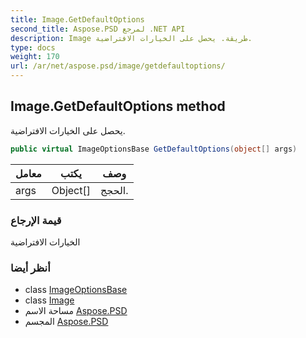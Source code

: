 ```yaml
---
title: Image.GetDefaultOptions
second_title: Aspose.PSD لمرجع .NET API
description: Image طريقة. يحصل على الخيارات الافتراضية.
type: docs
weight: 170
url: /ar/net/aspose.psd/image/getdefaultoptions/
---
```

## Image.GetDefaultOptions method

يحصل على الخيارات الافتراضية.

```csharp
public virtual ImageOptionsBase GetDefaultOptions(object[] args)
```

| معامل | يكتب | وصف |
| --- | --- | --- |
| args | Object[] | الحجج. |

### قيمة الإرجاع

الخيارات الافتراضية

### أنظر أيضا

* class [ImageOptionsBase](../../imageoptionsbase/)
* class [Image](../)
* مساحة الاسم [Aspose.PSD](../../image/)
* المجسم [Aspose.PSD](../../../)


